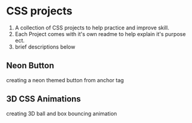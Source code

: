 # CSS projects
1. A collection of CSS projects to help practice and improve skill.
2. Each Project comes with it's own readme to help explain it's purpose ect.
3. brief descriptions below

## Neon Button
creating a neon themed button from anchor tag


## 3D CSS Animations
creating 3D ball and box bouncing animation

